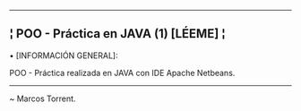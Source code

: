 --------------------------------------------------------
¦ POO - Práctica en JAVA (1) [LÉEME] ¦
--------------------------------------------------------

• [INFORMACIÓN GENERAL]:

POO - Práctica realizada en JAVA con IDE Apache Netbeans.

--------------------------------------------------------

~ Marcos Torrent.
